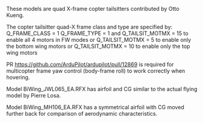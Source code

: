 These models are quad X-frame copter tailsitters contributed by Otto Kueng.

The copter tailsitter quad-X frame class and type are specified by:
Q_FRAME_CLASS = 1
Q_FRAME_TYPE = 1
and
Q_TAILSIT_MOTMX = 15 to enable all 4 motors in FW modes
or
Q_TAILSIT_MOTMX = 5 to enable only the bottom wing motors
or
Q_TAILSIT_MOTMX = 10 to enable only the top wing motors


PR https://github.com/ArduPilot/ardupilot/pull/12869 is required for multicopter frame yaw control (body-frame roll) to work correctly when hovering.

Model BiWing_JWL065_EA.RFX has airfoil and CG similar to the actual flying model by Pierre Losa.

Model BiWing_MH106_EA.RFX has a symmetrical airfoil with CG moved further back for comparison of aerodynamic characteristics. 